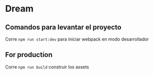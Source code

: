 # Dream

## Comandos para levantar el proyecto

Corre `npm run start:dev` para iniciar webpack en modo desarrollador

## For production 

Corre `npm run build` construir los assets
